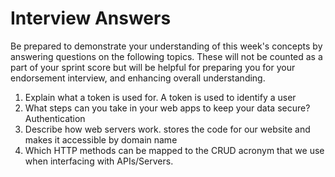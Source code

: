 # Interview Answers
Be prepared to demonstrate your understanding of this week's concepts by answering questions on the following topics. These will not be counted as a part of your sprint score but will be helpful for preparing you for your endorsement interview, and enhancing overall understanding.


1. Explain what a token is used for.
A token is used to identify a user
2. What steps can you take in your web apps to keep your data secure?
    Authentication
3. Describe how web servers work.
    stores the code for our website and makes it accessible by domain name
4. Which HTTP methods can be mapped to the CRUD acronym that we use when interfacing with APIs/Servers.

